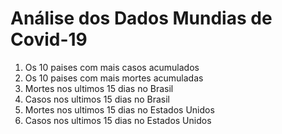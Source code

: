 <h1>Análise dos Dados Mundias de Covid-19</h1>
 <ol>
  <li>Os 10 paises com mais casos acumulados</li>
  <li>Os 10 paises com mais mortes acumuladas</li>
  <li>Mortes nos ultimos 15 dias no Brasil</li>
  <li>Casos nos ultimos 15 dias no Brasil</li>
  <li>Mortes nos ultimos 15 dias no Estados Unidos</li>
  <li>Casos nos ultimos 15 dias no Estados Unidos</li>
 </ol>
